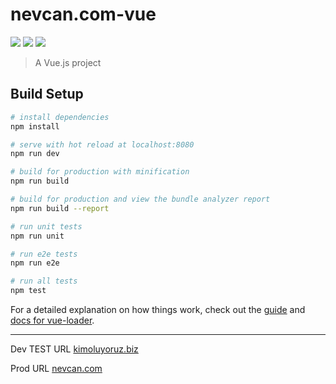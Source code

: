 # nevcan.com-vue
[![](https://img.shields.io/github/commit-activity/y/nevcanuludas/nevcan.com.svg)](https://github.com/nevcanuludas/nevcan.com/commits/master) ![](https://img.shields.io/github/last-commit/nevcanuludas/nevcan.com.svg) 
[![](https://img.shields.io/github/license/nevcanuludas/nevcan.com.svg)](https://github.com/nevcanuludas/nevcan.com/blob/master/LICENSE)


> A Vue.js project

## Build Setup

``` bash
# install dependencies
npm install

# serve with hot reload at localhost:8080
npm run dev

# build for production with minification
npm run build

# build for production and view the bundle analyzer report
npm run build --report

# run unit tests
npm run unit

# run e2e tests
npm run e2e

# run all tests
npm test
```

For a detailed explanation on how things work, check out the [guide](http://vuejs-templates.github.io/webpack/) and [docs for vue-loader](http://vuejs.github.io/vue-loader).

-----------

Dev TEST URL [kimoluyoruz.biz](http://kimoluyoruz.biz)

Prod URL [nevcan.com](http://nevcan.com)
